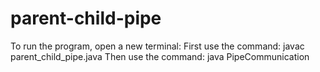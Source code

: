 # parent-child-pipe

To run the program, open a new terminal: 
First use the command: javac parent_child_pipe.java
Then use the command: java PipeCommunication 